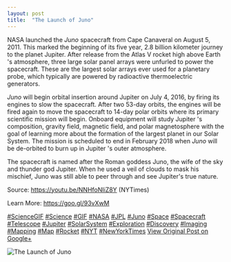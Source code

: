 ```yaml
---
layout: post
title:  "The Launch of Juno"
---
```


NASA launched the _Juno_ spacecraft from Cape Canaveral on August 5, 2011. This marked the beginning of its five year, 2.8 billion kilometer journey to the planet Jupiter. After release from the Atlas V rocket high above Earth 's atmosphere, three large solar panel arrays were unfurled to power the spacecraft. These are the largest solar arrays ever used for a planetary probe, which typically are powered by radioactive thermoelectric generators.  
  
 _Juno_ will begin orbital insertion around Jupiter on July 4, 2016, by firing its engines to slow the spacecraft. After two 53-day orbits, the engines will be fired again to move the spacecraft to 14-day polar orbits where its primary scientific mission will begin. Onboard equipment will study Jupiter 's composition, gravity field, magnetic field, and polar magnetosphere with the goal of learning more about the formation of the largest planet in our Solar System. The mission is scheduled to end in February 2018 when _Juno_ will be de-orbited to burn up in Jupiter 's outer atmosphere.  
  
The spacecraft is named after the Roman goddess Juno, the wife of the sky and thunder god Jupiter. When he used a veil of clouds to mask his mischief, Juno was still able to peer through and see Jupiter's true nature.  
  
Source: <https://youtu.be/NNHfoNIiZ8Y> (NYTimes)  
  
Learn More: <https://goo.gl/93vXwM>  
  
[#ScienceGIF](https://plus.google.com/s/%23ScienceGIF/posts) [#Science](https://plus.google.com/s/%23Science/posts) [#GIF](https://plus.google.com/s/%23GIF/posts) [#NASA](https://plus.google.com/s/%23NASA/posts) [#JPL](https://plus.google.com/s/%23JPL/posts) [#Juno](https://plus.google.com/s/%23Juno/posts) [#Space](https://plus.google.com/s/%23Space/posts) [#Spacecraft](https://plus.google.com/s/%23Spacecraft/posts) [#Telescope](https://plus.google.com/s/%23Telescope/posts) [#Jupiter](https://plus.google.com/s/%23Jupiter/posts) [#SolarSystem](https://plus.google.com/s/%23SolarSystem/posts) [#Exploration](https://plus.google.com/s/%23Exploration/posts) [#Discovery](https://plus.google.com/s/%23Discovery/posts) [#Imaging](https://plus.google.com/s/%23Imaging/posts) [#Mapping](https://plus.google.com/s/%23Mapping/posts) [#Map](https://plus.google.com/s/%23Map/posts) [#Rocket](https://plus.google.com/s/%23Rocket/posts) [#NYT](https://plus.google.com/s/%23NYT/posts) [#NewYorkTimes](https://plus.google.com/s/%23NewYorkTimes/posts)
[View Original Post on Google+](https://plus.google.com/+ColinSullender/posts/HCsL3FHmSCu)

![The Launch of Juno](https://i.imgur.com/eKWXgl7.gif)
